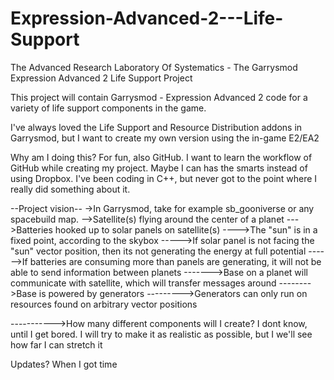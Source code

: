 # Expression-Advanced-2---Life-Support
The Advanced Research Laboratory Of Systematics - The Garrysmod Expression Advanced 2 Life Support Project


This project will contain Garrysmod - Expression Advanced 2 code for a variety of life support components in the game.

I've always loved the Life Support and Resource Distribution addons 
in Garrysmod, but I want to create my own version using the in-game E2/EA2


Why am I doing this?
For fun, also GitHub. I want to learn the workflow of GitHub while creating my project. Maybe I can has the smarts instead of using Dropbox. I've been coding in C++, but never got to the point where I really did something about it.



--Project vision--
->In Garrysmod, take for example sb_gooniverse or any spacebuild map.
-->Satellite(s) flying around the center of a planet
--->Batteries hooked up to solar panels on satellite(s)
---->The "sun" is in a fixed point, according to the skybox
----->If solar panel is not facing the "sun" vector position, then its not generating the energy at full potential
------>If batteries are consuming more than panels are generating, it will not be able to send information between planets
------->Base on a planet will communicate with satellite, which will transfer messages around
-------->Base is powered by generators
--------->Generators can only run on resources found on arbitrary vector positions

----------->How many different components will I create?
            I dont know, until I get bored. I will try to make it as realistic as possible, but I we'll see how far I can stretch it
            

Updates? When I got time
